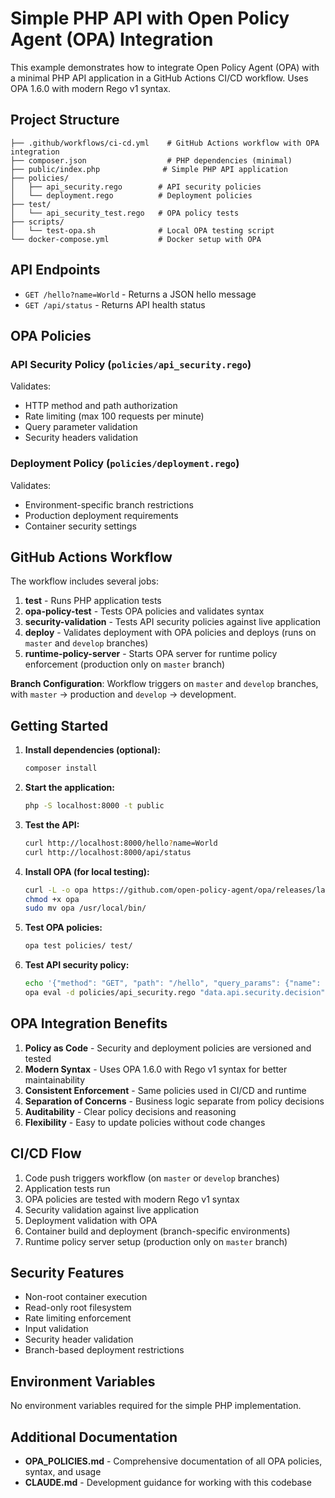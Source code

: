 # Simple PHP API with Open Policy Agent (OPA) Integration

This example demonstrates how to integrate Open Policy Agent (OPA) with a minimal PHP API application in a GitHub Actions CI/CD workflow. Uses OPA 1.6.0 with modern Rego v1 syntax.

## Project Structure

```
├── .github/workflows/ci-cd.yml    # GitHub Actions workflow with OPA integration
├── composer.json                  # PHP dependencies (minimal)
├── public/index.php              # Simple PHP API application
├── policies/
│   ├── api_security.rego        # API security policies
│   └── deployment.rego          # Deployment policies
├── test/
│   └── api_security_test.rego   # OPA policy tests
├── scripts/
│   └── test-opa.sh              # Local OPA testing script
└── docker-compose.yml           # Docker setup with OPA
```

## API Endpoints

- `GET /hello?name=World` - Returns a JSON hello message
- `GET /api/status` - Returns API health status

## OPA Policies

### API Security Policy (`policies/api_security.rego`)

Validates:
- HTTP method and path authorization
- Rate limiting (max 100 requests per minute)
- Query parameter validation
- Security headers validation

### Deployment Policy (`policies/deployment.rego`)

Validates:
- Environment-specific branch restrictions
- Production deployment requirements
- Container security settings

## GitHub Actions Workflow

The workflow includes several jobs:

1. **test** - Runs PHP application tests
2. **opa-policy-test** - Tests OPA policies and validates syntax
3. **security-validation** - Tests API security policies against live application
4. **deploy** - Validates deployment with OPA policies and deploys (runs on `master` and `develop` branches)
5. **runtime-policy-server** - Starts OPA server for runtime policy enforcement (production only on `master` branch)

**Branch Configuration**: Workflow triggers on `master` and `develop` branches, with `master` → production and `develop` → development.

## Getting Started

1. **Install dependencies (optional):**
   ```bash
   composer install
   ```

2. **Start the application:**
   ```bash
   php -S localhost:8000 -t public
   ```

3. **Test the API:**
   ```bash
   curl http://localhost:8000/hello?name=World
   curl http://localhost:8000/api/status
   ```

4. **Install OPA (for local testing):**
   ```bash
   curl -L -o opa https://github.com/open-policy-agent/opa/releases/latest/download/opa_linux_amd64_static
   chmod +x opa
   sudo mv opa /usr/local/bin/
   ```

5. **Test OPA policies:**
   ```bash
   opa test policies/ test/
   ```

6. **Test API security policy:**
   ```bash
   echo '{"method": "GET", "path": "/hello", "query_params": {"name": "test"}, "headers": {"user-agent": "Mozilla/5.0"}, "request_count": 10, "time_window": "minute"}' | \
   opa eval -d policies/api_security.rego "data.api.security.decision" --stdin-input
   ```

## OPA Integration Benefits

1. **Policy as Code** - Security and deployment policies are versioned and tested
2. **Modern Syntax** - Uses OPA 1.6.0 with Rego v1 syntax for better maintainability
3. **Consistent Enforcement** - Same policies used in CI/CD and runtime
4. **Separation of Concerns** - Business logic separate from policy decisions
5. **Auditability** - Clear policy decisions and reasoning
6. **Flexibility** - Easy to update policies without code changes

## CI/CD Flow

1. Code push triggers workflow (on `master` or `develop` branches)
2. Application tests run
3. OPA policies are tested with modern Rego v1 syntax
4. Security validation against live application
5. Deployment validation with OPA
6. Container build and deployment (branch-specific environments)
7. Runtime policy server setup (production only on `master` branch)

## Security Features

- Non-root container execution
- Read-only root filesystem
- Rate limiting enforcement
- Input validation
- Security header validation
- Branch-based deployment restrictions

## Environment Variables

No environment variables required for the simple PHP implementation.

## Additional Documentation

- **OPA_POLICIES.md** - Comprehensive documentation of all OPA policies, syntax, and usage
- **CLAUDE.md** - Development guidance for working with this codebase